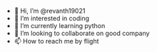 - 👋 Hi, I’m @revanth19021
- 👀 I’m interested in coding
- 🌱 I’m currently learning python
- 💞️ I’m looking to collaborate on good company
- 📫 How to reach me by flight

<!---
revanth19021/revanth19021 is a ✨ special ✨ repository because its `README.md` (this file) appears on your GitHub profile.
You can click the Preview link to take a look at your changes.
--->
